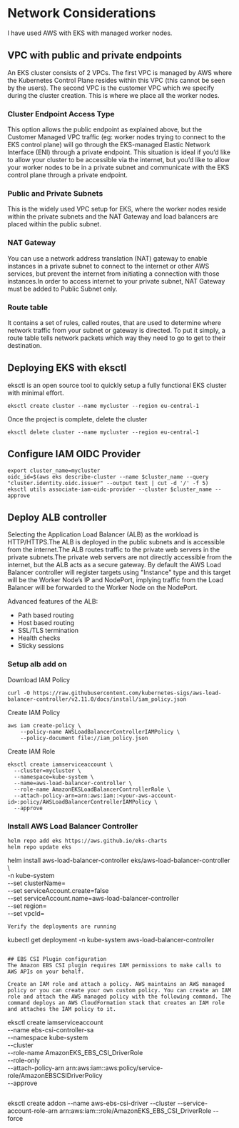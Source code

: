 # Network Considerations
I have used AWS with EKS with managed worker nodes.

## VPC with public and private endpoints
An EKS cluster consists of 2 VPCs. The first VPC is managed by AWS where the Kubernetes Control Plane resides within this VPC (this cannot be seen by the users). The second VPC is the customer VPC which we specify during the cluster creation. This is where we place all the worker nodes.

### Cluster Endpoint Access Type
This option allows the public endpoint as explained above, but the Customer Managed VPC traffic (eg: worker nodes trying to connect to the EKS control plane) will go through the EKS-managed Elastic Network Interface (ENI) through a private endpoint.
This situation is ideal if you’d like to allow your cluster to be accessible via the internet, but you’d like to allow your worker nodes to be in a private subnet and communicate with the EKS control plane through a private endpoint.

### Public and Private Subnets
This is the widely used VPC setup for EKS, where the worker nodes reside within the private subnets and the NAT Gateway and load balancers are placed within the public subnet.

### NAT Gateway
You can use a network address translation (NAT) gateway to enable instances in a private subnet to connect to the internet or other AWS services, but prevent the internet from initiating a connection with those instances.In order to access internet to your private subnet, NAT Gateway must be added to Public Subnet only.

### Route table 
It contains a set of rules, called routes, that are used to determine where network traffic from your subnet or gateway is directed. To put it simply, a route table tells network packets which way they need to go to get to their destination.


## Deploying EKS with eksctl
eksctl is an open source tool to quickly setup a fully functional EKS cluster with minimal effort. 
```
eksctl create cluster --name mycluster --region eu-central-1
```  
Once the project is complete, delete the cluster
```
eksctl delete cluster --name mycluster --region eu-central-1
```

## Configure IAM OIDC Provider
```
export cluster_name=mycluster
oidc_id=$(aws eks describe-cluster --name $cluster_name --query "cluster.identity.oidc.issuer" --output text | cut -d '/' -f 5) 
eksctl utils associate-iam-oidc-provider --cluster $cluster_name --approve
```

## Deploy ALB controller
Selecting the Application Load Balancer (ALB) as the workload is HTTP/HTTPS.The ALB is deployed in the public subnets and is accessible from the internet.The ALB routes traffic to the private web servers in the private subnets.The private web servers are not directly accessible from the internet, but the ALB acts as a secure gateway.
By default the AWS Load Balancer controller will register targets using "Instance" type and this target will be the Worker Node’s IP and NodePort, implying traffic from the Load Balancer will be forwarded to the Worker Node on the NodePort.

Advanced features of the ALB:
- Path based routing
- Host based routing
- SSL/TLS termination
- Health checks
- Sticky sessions

### Setup alb add on
Download IAM Policy
```
curl -O https://raw.githubusercontent.com/kubernetes-sigs/aws-load-balancer-controller/v2.11.0/docs/install/iam_policy.json
```
Create IAM Policy
```
aws iam create-policy \
    --policy-name AWSLoadBalancerControllerIAMPolicy \
    --policy-document file://iam_policy.json
```
Create IAM Role
```
eksctl create iamserviceaccount \
  --cluster=mycluster \
  --namespace=kube-system \
  --name=aws-load-balancer-controller \
  --role-name AmazonEKSLoadBalancerControllerRole \
  --attach-policy-arn=arn:aws:iam::<your-aws-account-id>:policy/AWSLoadBalancerControllerIAMPolicy \
  --approve
```

### Install AWS Load Balancer Controller
```
helm repo add eks https://aws.github.io/eks-charts
helm repo update eks
```
helm install aws-load-balancer-controller eks/aws-load-balancer-controller \            
  -n kube-system \
  --set clusterName=<your-cluster-name> \
  --set serviceAccount.create=false \
  --set serviceAccount.name=aws-load-balancer-controller \
  --set region=<region> \
  --set vpcId=<your-vpc-id>
```
Verify the deployments are running
```
kubectl get deployment -n kube-system aws-load-balancer-controller
```

## EBS CSI Plugin configuration
The Amazon EBS CSI plugin requires IAM permissions to make calls to AWS APIs on your behalf.

Create an IAM role and attach a policy. AWS maintains an AWS managed policy or you can create your own custom policy. You can create an IAM role and attach the AWS managed policy with the following command. The command deploys an AWS CloudFormation stack that creates an IAM role and attaches the IAM policy to it.

```
eksctl create iamserviceaccount \
    --name ebs-csi-controller-sa \
    --namespace kube-system \
    --cluster <YOUR-CLUSTER-NAME> \
    --role-name AmazonEKS_EBS_CSI_DriverRole \
    --role-only \
    --attach-policy-arn arn:aws:iam::aws:policy/service-role/AmazonEBSCSIDriverPolicy \
    --approve
```

```
eksctl create addon --name aws-ebs-csi-driver --cluster <YOUR-CLUSTER-NAME> --service-account-role-arn arn:aws:iam::<AWS-ACCOUNT-ID>:role/AmazonEKS_EBS_CSI_DriverRole --force
```

